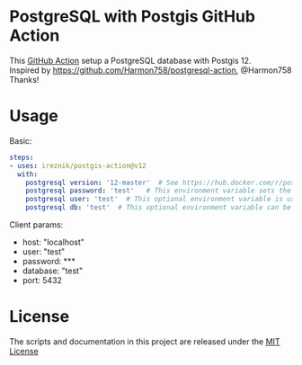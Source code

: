 # PostgreSQL with Postgis GitHub Action
This [GitHub Action](https://github.com/features/actions) setup a PostgreSQL database with Postgis 12.  
Inspired by https://github.com/Harmon758/postgresql-action, @Harmon758 Thanks!

# Usage

Basic:
```yaml
steps:
- uses: ireznik/postgis-action@v12
  with:
    postgresql version: '12-master'  # See https://hub.docker.com/r/postgis/postgis for available versions, if it is not specified, use the default value 'latest'
    postgresql password: 'test'   # This environment variable sets the superuser password for PostgreSQL, maybe string or secrets, the default superuser is defined by the input environment variable: postgresql user.
    postgresql user: 'test'  # This optional environment variable is used in conjunction with postgresql password to set a user and its password. This variable will create the specified user with superuser power and a database with the same name. If it is not specified, then the default user of 'postgres' will be used.
    postgresql db: 'test'  # This optional environment variable can be used to define a different name for the default database that is created when the image is first started. If it is not specified, then the value of postgresql user will be used.
```

Client params:
* host: "localhost"
* user: "test"
* password: ***
* database: "test"
* port: 5432

# License

The scripts and documentation in this project are released under the [MIT License](LICENSE)
